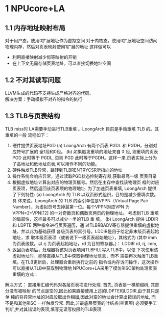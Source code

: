 # 1 NPUcore+LA 
## 1.1 内存地址映射布局
对于用户态，使用0扩展地址作为虚拟空间
对于内核态，使用0扩展地址空间访问物理内存，然后对页表映射使用1扩展的地址
这样做可以
- 利用直接映射减少恒等映射的开销
- 在上下文无需存储页表地址，可以直接切换地址空间

## 1.2 不对其读写问题
LLVM生成的代码不支持生成严格对齐的代码。  
解决方案：手动模拟不对齐的指令的执行

## 1.3 TLB与页表结构
TLB miss时 LA需要手动进行TLB重填
。LoongArch 目前是手动重填 TLB 的。其重填的一般
流程如下：
1. 硬件提供页表地址PGD
 (a) LoongArch 有两个页表 PGDL 和 PGDH，分别对应符号扩展的
全1段和0段。
(b) 如果触发重填的地址来自 0 段, 则重填的页表 PGD 此时等于
PGDL, 否则 PGD 此时等于PGDH。这样一来,页表实际上分为
了高地址和低地址页表,可以用作不同的功能。
2. 硬件触发TLB异常，跳转到TLBRENTRYCSR所指向的地址
3. 操作系统会响应异常，通过读取PGD状态控制寄存器,获取最高一级
页表目录
4. 根据虚拟地址计算出对应的物理页框号。然后在主存中查找该物理页
框的对应页表项，然后返回该页表项的物理地址. 为了加速页表重填,
 LoongArch 提供了下列特性:
 (a) LoongArch 的 TLB 以双页形式组织，目的是减少重填次数。具
体来说，LoongArch 的 TLB 的索引单位是VPPN（Virtual Page
 Pair Number），为虚拟页号去掉最第一位。每个VPPN对应VPN
为VPPN×2+VPN[12] 的一对奇数页和偶数页两页的物理地址。
考虑到TLB 重填的局部性，这样最多可以减少一半的TLB 重
填。
(b) LoongArch 提供 LDDIR 和 LDPTE 两种指令进行页表遍历，通
过TLBRBADV寄存器提供重填的虚拟地址，并以此为基础获得
各级页表的索引号。LDDIR是用于给定非末级页表起始地址，求
取本级页表项（或者说下一级页表起始地址），其格式为 (其中
imm 为页表级数。以 rj 为页表起始地址，rd 为目的寄存器。)：
LDDIR rd, rj, imm,
 5. 返回页表项后，处理器将该对页表项用TLBFILL写入TLB中，以便
下次使用该虚拟地址时，能够直接从TLB中获取物理地址信息，而不
需要再次触发TLB重填。在TLB更新后，处理器会重新执行之前的
指令或内存访问操作，这次操作可以直接从TLB中获取到物理地
NPUCore+LA采用了模仿RISC架构处理页表重填的方式：

解决方式：
直接用汇编代码对各层页表项进行处理. 首先, 页表是一棵前缀树, 其部分没有被映射
的节点是空的,因此如果直接使用上述的LDPTE和LDDIR,由于其只是单
纯的将异常地址的对应段取出作相加,因此对空的地址会计算出错误的地址,
而不是和其他RISC 一样触发异常. 因此,非最底层页表的叶结点(空表项)
必须要手工判断,并对其错误的表项,填写无读写权限的TLB表项
